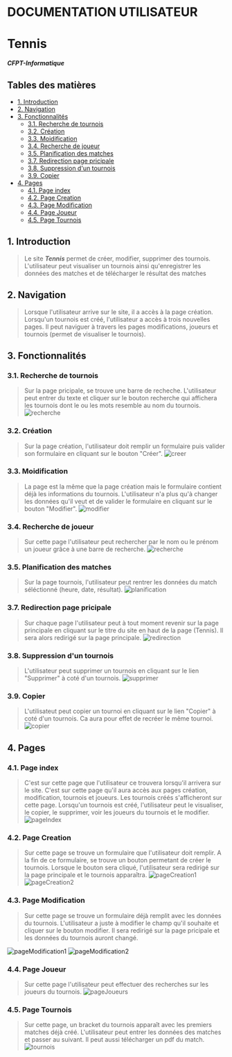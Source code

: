 # DOCUMENTATION UTILISATEUR <!-- omit in toc -->
# Tennis <!-- omit in toc -->

***CFPT-Informatique***

## Tables des matières <!-- omit in toc -->
- [1. Introduction](#1-introduction)
- [2. Navigation](#2-navigation)
- [3. Fonctionnalités](#3-fonctionnalités)
  - [3.1. Recherche de tournois](#31-recherche-de-tournois)
  - [3.2. Création](#32-création)
  - [3.3. Moidification](#33-moidification)
  - [3.4. Recherche de joueur](#34-recherche-de-joueur)
  - [3.5. Planification des matches](#35-planification-des-matches)
  - [3.7. Redirection page pricipale](#37-redirection-page-pricipale)
  - [3.8. Suppression d'un tournois](#38-suppression-dun-tournois)
  - [3.9. Copier](#39-copier)
- [4. Pages](#4-pages)
  - [4.1. Page index](#41-page-index)
  - [4.2. Page Creation](#42-page-creation)
  - [4.3. Page Modification](#43-page-modification)
  - [4.4. Page Joueur](#44-page-joueur)
  - [4.5. Page Tournois](#45-page-tournois)

## 1. Introduction
> Le site ***Tennis*** permet de créer, modifier, supprimer des tournois. L'utilisateur peut visualiser un tournois ainsi qu'enregistrer les données des matches et de télécharger le résultat des matches
## 2. Navigation
> Lorsque l'utilisateur arrive sur le site, il a accès à la page création. Lorsqu'un tournois est créé, l'utilisateur a accès à trois nouvelles pages. Il peut naviguer à travers les pages modifications, joueurs et tournois (permet de visualiser le tournois).

## 3. Fonctionnalités
### 3.1. Recherche de tournois
> Sur la page pricipale, se trouve une barre de recheche.
> L'utilisateur peut entrer du texte et cliquer sur le bouton recherche qui affichera les tournois dont le ou les mots resemble au nom du tournois.
![recherche](imageDocUtilisateur/recherche.PNG)
### 3.2. Création
> Sur la page création, l'utilisateur doit remplir un formulaire puis valider son formulaire en cliquant sur le bouton "Créer".
![creer](imageDocUtilisateur/creer.PNG)

### 3.3. Moidification
> La page est la même que la page création mais le formulaire contient déjà les informations du tournois. L'utilisateur n'a plus qu'à changer les données qu'il veut et de valider le formulaire en cliquant sur le bouton "Modifier".
![modifier](imageDocUtilisateur/modifier.PNG)

### 3.4. Recherche de joueur
> Sur cette page l'utilisateur peut rechercher par le nom ou le prénom un joueur grâce à une barre de recherche.
![recherche](imageDocUtilisateur/recherche.PNG)

### 3.5. Planification des matches
> Sur la page tournois, l'utilisateur peut rentrer les données du match séléctionné (heure, date, résultat).
![planification](imageDocUtilisateur/planification.PNG)

### 3.7. Redirection page pricipale
> Sur chaque page l'utilisateur peut à tout moment revenir sur la page principale en cliquant sur le titre du site en haut de la page (Tennis). Il sera alors redirigé sur la page principale.
![redirection](imageDocUtilisateur/redirection.PNG)

### 3.8. Suppression d'un tournois
> L'utilisateur peut supprimer un tournois en cliquant sur le lien "Supprimer" à coté d'un tournois.
![supprimer](imageDocUtilisateur/supprimer.PNG)

### 3.9. Copier
> L'utilisateut peut copier un tournoi en cliquant sur le lien "Copier" à coté d'un tournois. Ca aura pour effet de recréer le même tournoi.
![copier](imageDocUtilisateur/copier.PNG)

## 4. Pages
### 4.1. Page index
> C'est sur cette page que l'utilisateur ce trouvera lorsqu'il arrivera sur le site. C'est sur cette page qu'il aura accès aux pages création, modification, tournois et joueurs. Les tournois créés s'afficheront sur cette page. Lorsqu'un tournois est créé, l'utilisateur peut le visualiser, le copier, le supprimer, voir les joueurs du tournois et le modifier.
![pageIndex](../docTechnique/imageCode/pageIndex.PNG)



### 4.2. Page Creation
> Sur cette page se trouve un formulaire que l'utilisateur doit remplir. A la fin de ce formulaire, se trouve un bouton permetant de créer le tournois. Lorsque le bouton sera cliqué, l'utilisateur sera redirigé sur la page principale et le tournois apparaîtra.
![pageCreation1](../docTechnique/imageCode/pageCreation1.PNG)
![pageCreation2](../docTechnique/imageCode/pageCreation2.PNG)

### 4.3. Page Modification
> Sur cette page se trouve un formulaire déjà remplit avec les données du tournois. L'utilisateur a juste à modifier le champ qu'il souhaite et cliquer sur le bouton modifier. Il sera redirigé sur la page pricipale et les données du tournois auront changé.

![pageModification1](../docTechnique/imageCode/pageModification1.PNG)
![pageModification2](../docTechnique/imageCode/pageModification2.PNG)

### 4.4. Page Joueur
> Sur cette page l'utilisateur peut effectuer des recherches sur les joueurs du tournois.
![pageJoueurs](../docTechnique/imageCode/joueurs.PNG)


### 4.5. Page Tournois
> Sur cette page, un bracket du tournois apparaît avec les premiers matches déjà créé. L'utilisateur peut entrer les données des matches et passer au suivant. Il peut aussi télécharger un pdf du match.
![tournois](../docTechnique/imageCode/tournois.PNG)


